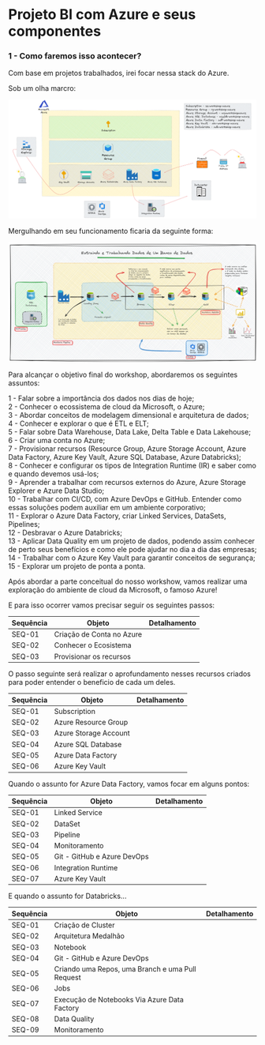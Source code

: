 # Projeto BI com Azure e seus componentes

### 1 - Como faremos isso acontecer?

Com base em projetos trabalhados, irei focar nessa stack do Azure.

Sob um olha marcro:

![Image](./imagens/12_estrutura_projeto.png)

Mergulhando em seu funcionamento ficaria da seguinte forma:

![Image](./imagens/01_arquitetura_projeto.png)

Para alcançar o objetivo final do workshop, abordaremos os seguintes assuntos:

1 - Falar sobre a importância dos dados nos dias de hoje; <br>
2 - Conhecer o ecossistema de cloud da Microsoft, o Azure; <br>
3 - Abordar conceitos de modelagem dimensional e arquitetura de dados; <br>
4 - Conhecer e explorar o que é ETL e ELT; <br>
5 - Falar sobre Data Warehouse, Data Lake, Delta Table e Data Lakehouse; <br>
6 - Criar uma conta no Azure; <br>
7 - Provisionar recursos (Resource Group, Azure Storage Account, Azure Data Factory, Azure Key Vault, Azure SQL Database, Azure Databricks); <br>
8 - Conhecer e configurar os tipos de Integration Runtime (IR) e saber como e quando devemos usá-los; <br>
9 - Aprender a trabalhar com recursos externos do Azure, Azure Storage Explorer e Azure Data Studio; <br>
10 - Trabalhar com CI/CD, com Azure DevOps e GitHub. Entender como essas soluções podem auxiliar em um ambiente corporativo; <br>
11 - Explorar o Azure Data Factory, criar Linked Services, DataSets, Pipelines; <br>
12 - Desbravar o Azure Databricks; <br>
13 - Aplicar Data Quality em um projeto de dados, podendo assim conhecer de perto seus benefícios e como ele pode ajudar no dia a dia das empresas; <br>
14 - Trabalhar com o Azure Key Vault para garantir conceitos de segurança; <br>
15 - Explorar um projeto de ponta a ponta. <br>

Após abordar a parte conceitual do nosso workshow, vamos realizar uma exploração do ambiente de cloud da Microsoft, o famoso Azure!

E para isso ocorrer vamos precisar seguir os seguintes passos:

|Sequência|Objeto|Detalhamento
|---|---|---|
| SEQ-01 | Criação de Conta no Azure |  |
| SEQ-02 | Conhecer o Ecosistema |  |
| SEQ-03 | Provisionar os recursos |  |

O passo seguinte será realizar o aprofundamento nesses recursos criados para poder entender o beneficio de cada um deles.

|Sequência|Objeto|Detalhamento
|---|---|---|
| SEQ-01 | Subscription |  |
| SEQ-02 | Azure Resource Group |  |
| SEQ-03 | Azure Storage Account |  |
| SEQ-04 | Azure SQL Database |  |
| SEQ-05 | Azure Data Factory |  |
| SEQ-06 | Azure Key Vault |  |

Quando o assunto for Azure Data Factory, vamos focar em alguns pontos:

|Sequência|Objeto|Detalhamento
|---|---|---|
| SEQ-01 | Linked Service |  |
| SEQ-02 | DataSet |  |
| SEQ-03 | Pipeline |  |
| SEQ-04 | Monitoramento |  |
| SEQ-05 | Git - GitHub e Azure DevOps |  |
| SEQ-06 | Integration Runtime |  |
| SEQ-07 | Azure Key Vault |  |

E quando o assunto for Databricks...

|Sequência|Objeto|Detalhamento
|---|---|---|
| SEQ-01 | Criação de Cluster |  |
| SEQ-02 | Arquitetura Medalhão |  |
| SEQ-03 | Notebook |  |
| SEQ-04 | Git - GitHub e Azure DevOps |  |
| SEQ-05 | Criando uma Repos, uma Branch e uma Pull Request |  |
| SEQ-06 | Jobs |  |
| SEQ-07 | Execução de Notebooks Via Azure Data Factory |  |
| SEQ-08 | Data Quality |  |
| SEQ-09 | Monitoramento |  |

